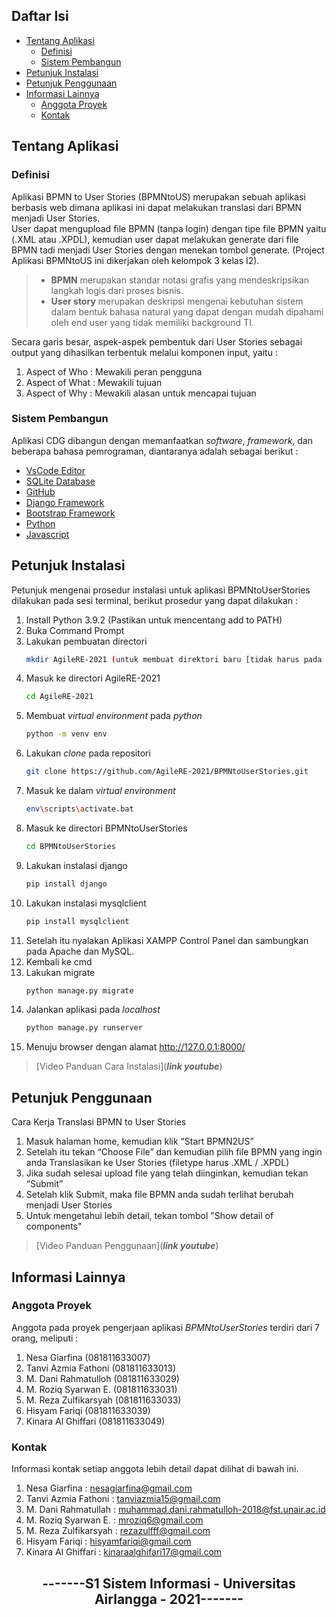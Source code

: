 

## Daftar Isi
* [Tentang Aplikasi](#tentang-aplikasi)
  * [Definisi](#definisi)
  * [Sistem Pembangun](#sistem-pembangun)
* [Petunjuk Instalasi](#petunjuk-instalasi)
* [Petunjuk Penggunaan](#petunjuk-penggunaan)
* [Informasi Lainnya](informasi-lainnya)
  * [Anggota Proyek](#anggota-proyek)
  * [Kontak](#kontak)

<!-- TENTANG APLIKASI -->
## Tentang Aplikasi
### Definisi
Aplikasi BPMN to User Stories (BPMNtoUS) merupakan sebuah aplikasi berbasis web dimana aplikasi ini dapat melakukan translasi dari BPMN menjadi User Stories. 
<br>
User dapat mengupload file BPMN (tanpa login) dengan tipe file BPMN yaitu (.XML atau .XPDL), kemudian user dapat melakukan generate dari file BPMN tadi menjadi User Stories dengan menekan tombol generate. (Project Aplikasi BPMNtoUS ini dikerjakan oleh kelompok 3 kelas I2).
<br/>
>- **BPMN** merupakan standar notasi grafis yang mendeskripsikan langkah logis dari proses bisnis.
>- **User story** merupakan deskripsi mengenai kebutuhan sistem dalam bentuk bahasa natural yang dapat dengan mudah dipahami oleh end user yang tidak memiliki background TI.

Secara garis besar, aspek-aspek pembentuk dari User Stories sebagai output yang dihasilkan terbentuk melalui komponen input, yaitu :
1. Aspect of Who : Mewakili peran pengguna
2. Aspect of What : Mewakili tujuan 
3. Aspect of Why : Mewakili alasan untuk mencapai tujuan

### Sistem Pembangun
Aplikasi CDG dibangun dengan memanfaatkan *software*, *framework*, dan beberapa bahasa pemrograman, diantaranya adalah sebagai berikut :
- [VsCode Editor](https://code.visualstudio.com/)
- [SQLite Database](https://www.sqlite.org/index.html)
- [GitHub](https://github.com/)
- [Django Framework](https://www.djangoproject.com/) 
- [Bootstrap Framework](https://getbootstrap.com/)
- [Python](https://www.python.org/)
- [Javascript](javascript.com)

## Petunjuk Instalasi 
Petunjuk mengenai prosedur instalasi untuk aplikasi BPMNtoUserStories dilakukan pada sesi terminal, berikut prosedur yang dapat dilakukan :
1. Install Python 3.9.2 (Pastikan untuk mencentang add to PATH)
2. Buka Command Prompt
3. Lakukan pembuatan directori
   ```sh
   mkdir AgileRE-2021 (untuk membuat direktori baru [tidak harus pada disk C:])
   ```
4. Masuk ke directori AgileRE-2021
   ```sh
   cd AgileRE-2021
   ```
5. Membuat *virtual environment* pada *python*
   ```sh
   python -m venv env
   ```
6. Lakukan *clone* pada repositori
   ```sh
   git clone https://github.com/AgileRE-2021/BPMNtoUserStories.git
   ```
7. Masuk ke dalam *virtual environment* 
   ```sh
   env\scripts\activate.bat
   ```
8. Masuk ke directori BPMNtoUserStories
   ```sh
   cd BPMNtoUserStories
   ```
9. Lakukan instalasi django
   ```sh
   pip install django
   ```
10. Lakukan instalasi mysqlclient
    ```sh
    pip install mysqlclient
    ```
11. Setelah itu nyalakan Aplikasi XAMPP Control Panel dan sambungkan pada Apache dan MySQL.
12. Kembali ke cmd
13. Lakukan migrate
    ```sh
    python manage.py migrate
    ```
14. Jalankan aplikasi pada *localhost*
    ```sh
    python manage.py runserver
    ```
15. Menuju browser dengan alamat http://127.0.0.1:8000/

> [Video Panduan Cara Instalasi](***link youtube***)


## Petunjuk Penggunaan
Cara Kerja Translasi BPMN to User Stories
1. Masuk halaman home, kemudian klik “Start BPMN2US”
2. Setelah itu tekan “Choose File” dan kemudian pilih file BPMN yang ingin anda Translasikan ke User Stories (filetype harus .XML / .XPDL)
3. Jika sudah selesai upload file yang telah diinginkan, kemudian tekan “Submit”
4. Setelah klik Submit, maka file BPMN anda sudah terlihat berubah menjadi User Stories
5. Untuk mengetahui lebih detail, tekan tombol "Show detail of components"

> [Video Panduan Penggunaan](***link youtube***)

## Informasi Lainnya
### Anggota Proyek
Anggota pada proyek pengerjaan aplikasi *BPMNtoUserStories* terdiri dari 7 orang, meliputi :

1. Nesa Giarfina         (081811633007)
2. Tanvi Azmia Fathoni   (081811633013)
3. M. Dani Rahmatulloh   (081811633029)
4. M. Roziq Syarwan E.   (081811633031)
5. M. Reza Zulfikarsyah  (081811633033)
6. Hisyam Fariqi         (081811633039)
7. Kinara Al Ghiffari    (081811633049)

### Kontak 
Informasi kontak setiap anggota lebih detail dapat dilihat di bawah ini. 
1. Nesa Giarfina         : nesagiarfina@gmail.com
2. Tanvi Azmia Fathoni   : tanviazmia15@gmail.com
3. M. Dani Rahmatullah   : muhammad.dani.rahmatulloh-2018@fst.unair.ac.id
4. M. Roziq Syarwan E.   : mroziq6@gmail.com
5. M. Reza Zulfikarsyah  : rezazulfff@gmail.com
6. Hisyam Fariqi         : hisyamfariqi@gmail.com
7. Kinara Al Ghiffari    : kinaraalghifari17@gmail.com

<h2 align="center"> -------S1 Sistem Informasi - Universitas Airlangga - 2021------- </h2>
